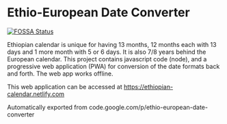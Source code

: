 # Ethio-European Date Converter
[![FOSSA Status](https://app.fossa.io/api/projects/git%2Bgithub.com%2Fmelaku-z%2Fethio-european-date-converter.svg?type=shield)](https://app.fossa.io/projects/git%2Bgithub.com%2Fmelaku-z%2Fethio-european-date-converter?ref=badge_shield)


Ethiopian calendar is unique for having 13 months, 12 months each with 13 days and 1 more month with 5 or 6 days. It is also 7/8 years behind the European calendar. 
This project contains javascript code (node), and a progressive web application (PWA) for conversion of the date formats back and forth. The web app works offline.

This web application can be accessed at https://ethiopian-calendar.netlify.com

Automatically exported from code.google.com/p/ethio-european-date-converter
